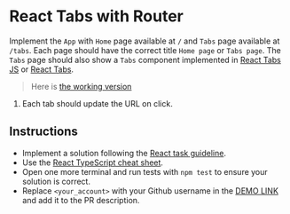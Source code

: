 # React Tabs with Router

Implement the `App` with `Home` page available at `/` and `Tabs` page available
at `/tabs`. Each page should have the correct title `Home page` or `Tabs page`.
The `Tabs` page should also show a `Tabs` component implemented in [React Tabs JS](https://github.com/mate-academy/react_tabs-js#react-tabs-js)
or [React Tabs](https://github.com/mate-academy/react_tabs#react-tabs).

> Here is [the working version](https://mate-academy.github.io/react_tabs-with-router)

<!-- 1. Navigation with `Home` and `Tabs` links:
    - should be visible on every page;
    - should highlight an active link with `is-active` class; -->
<!-- 1. `TabsPage` page should work for both `/tabs` and `/tabs/:tabId` paths (use nested routes);
    ```tsx
    <Route path="tabs">
      <Route index element={<TabsPage />} />
      <Route path=":tabId" element={<TabsPage />} />
    </Route>
    ``` -->
1. Each tab should update the URL on click.
    <!-- - the URL should follow the next format `/tabs/:tabId` (use actual `tab.id` instead of `:tabId`); -->
    <!-- - replace `<a href="#...">` with `<Link to="/tabs/...">` and remove `onClick`; -->
    <!-- - **don't** use `NavLink` as `is-active` class is added to a parent element; -->
    <!-- - read `tabId` from the URL using [useParams](https://reactrouter.com/docs/en/v6/hooks/use-params) hook; -->
    <!-- - if the `tabId` does not match any tab show `Please select a tab` message instead of a tab content. -->
<!-- 1. The page should show the same content after a reload./ -->
<!-- 1. Redirect from `/home` to `/` using the [Navigate](https://reactrouter.com/docs/en/v6/components/navigate) component; -->
<!-- 1. Show the `Page not found` title for all the other URLs; -->

## Instructions

- Implement a solution following the [React task guideline](https://github.com/mate-academy/react_task-guideline#react-tasks-guideline).
- Use the [React TypeScript cheat sheet](https://mate-academy.github.io/fe-program/js/extra/react-typescript).
- Open one more terminal and run tests with `npm test` to ensure your solution is correct.
- Replace `<your_account>` with your Github username in the [DEMO LINK](https://<your_account>.github.io/react_tabs-with-router/) and add it to the PR description.

